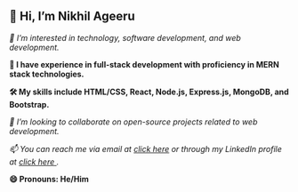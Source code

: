 <h2>👋 Hi, I’m Nikhil Ageeru </h2>
<p><em>👀 I’m interested in technology, software development, and web development.</em></p>
<p><strong>💼 I have experience in full-stack development with proficiency in MERN stack technologies.</strong></p>
<p><strong>🛠️ My skills include HTML/CSS, React, Node.js, Express.js, MongoDB, and Bootstrap.</strong></p>
<p><em>💞️ I’m looking to collaborate on open-source projects related to web development.</em></p>
<p><em>📫 You can reach me via email at <a href="mailto:nikhilshetty2023@gmail.com">click here</a> or through my LinkedIn profile at <a href="https://www.linkedin.com/in/nikhil-ageeru/">click here </a>.</em></p>
<p><strong>😄 Pronouns: He/Him</strong></p>

